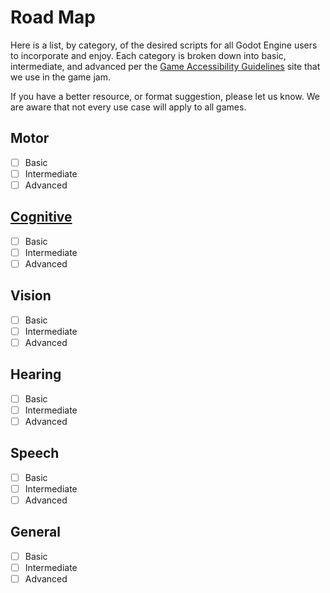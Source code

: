 # Road Map 

Here is a list, by category, of the desired scripts for all Godot Engine users to incorporate and enjoy. Each category is broken down into basic, intermediate, and advanced per the [Game Accessibility Guidelines](http://gameaccessibilityguidelines.com/full-list/) site that we use in the game jam. 

If you have a better resource, or format suggestion, please let us know. We are aware that not every use case will apply to all games.

## Motor 

- [ ] Basic
- [ ] Intermediate
- [ ] Advanced

## [Cognitive](https://github.com/GodotWildJam/gwj-accessibility-scripts/blob/main/Cognitive/COGNITIVE.md)

- [ ] Basic
- [ ] Intermediate
- [ ] Advanced

## Vision

- [ ] Basic
- [ ] Intermediate
- [ ] Advanced

## Hearing

- [ ] Basic
- [ ] Intermediate
- [ ] Advanced

## Speech

- [ ] Basic
- [ ] Intermediate
- [ ] Advanced

## General

- [ ] Basic
- [ ] Intermediate
- [ ] Advanced
